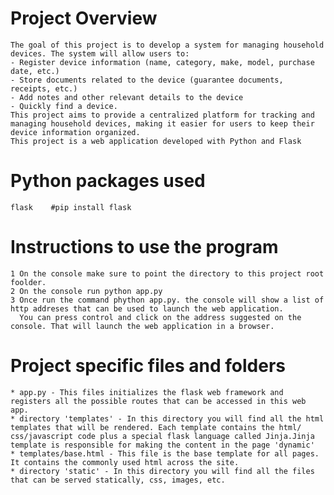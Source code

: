 # Project Overview
    The goal of this project is to develop a system for managing household devices. The system will allow users to:
    - Register device information (name, category, make, model, purchase date, etc.)
    - Store documents related to the device (guarantee documents, receipts, etc.)
    - Add notes and other relevant details to the device
    - Quickly find a device.
    This project aims to provide a centralized platform for tracking and managing household devices, making it easier for users to keep their device information organized.
    This project is a web application developed with Python and Flask

# Python packages used
    flask    #pip install flask

# Instructions to use the program
    1 On the console make sure to point the directory to this project root foolder. 
    2 On the console run python app.py
    3 Once run the command phython app.py. the console will show a list of http addreses that can be used to launch the web application. 
      You can press control and click on the address suggested on the console. That will launch the web application in a browser.

# Project specific files and folders
    * app.py - This files initializes the flask web framework and registers all the possible routes that can be accessed in this web app.
    * directory 'templates' - In this directory you will find all the html templates that will be rendered. Each template contains the html/ css/javascript code plus a special flask language called Jinja.Jinja template is responsible for making the content in the page 'dynamic'
    * templates/base.html - This file is the base template for all pages. It contains the commonly used html across the site.
    * directory 'static' - In this directory you will find all the files that can be served statically, css, images, etc. 

